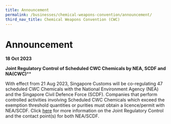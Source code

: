 ```yaml
---
title: Announcement
permalink: /businesses/chemical-weapons-convention/announcement/
third_nav_title: Chemical Weapons Convention (CWC)
---
```

# Announcement 
 
**18 Oct 2023**

 **Joint Regulatory Control of Scheduled CWC Chemicals by NEA, SCDF and NA(CWC)****

With effect from 21 Aug 2023, Singapore Customs will be co-regulating 47 scheduled CWC Chemicals with the National Environment Agency (NEA) and the Singapore Civil Defence Force (SCDF). Companies that perform controlled activities involving Scheduled CWC Chemicals which exceed the exemption threshold quantities or purities must obtain a licence/permit with NEA/SCDF. Click [here](https://www.customs.gov.sg/news-and-media/competent-authorities-circulars/) for more information on the Joint Regulatory Control and the contact point(s) for both NEA/SCDF.